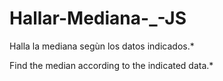 # Hallar-Mediana-_-JS
Halla la mediana segùn los datos indicados.*

Find the median according to the indicated data.*
